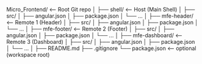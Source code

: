 Micro_Frontend/          <-- Root Git repo
│
├── shell/               <-- Host (Main Shell)
│   ├── src/
│   ├── angular.json
│   ├── package.json
│   └── ...
│
├── mfe-header/          <-- Remote 1 (Header)
│   ├── src/
│   ├── angular.json
│   ├── package.json
│   └── ...
│
├── mfe-footer/          <-- Remote 2 (Footer)
│   ├── src/
│   ├── angular.json
│   ├── package.json
│   └── ...
│
├── mfe-dashboard/       <-- Remote 3 (Dashboard)
│   ├── src/
│   ├── angular.json
│   ├── package.json
│   └── ...
│
├── README.md
├── .gitignore
└── package.json         <-- optional (workspace root)
